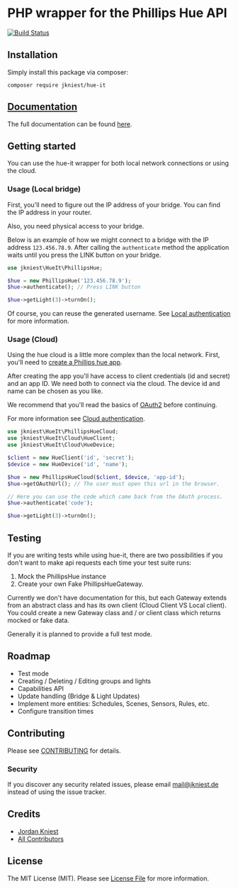 # PHP wrapper for the Phillips Hue API

[![Build Status](https://drone.jkniest.de/api/badges/jkniest/hue-it/status.svg?ref=refs/heads/master)](https://drone.jkniest.de/jkniest/hue-it)

## Installation

Simply install this package via composer:
```shell script
composer require jkniest/hue-it
```

## [Documentation](https://hue-it.jkniest.dev)
The full documentation can be found [here](https://hue-it.jkniest.dev).

## Getting started

You can use the hue-it wrapper for both local network connections
or using the cloud.

### Usage (Local bridge)

First, you'll need to figure out the IP address of your bridge. You can
find the IP address in your router.

Also, you need physical access to your bridge.

Below is an example of how we might connect to a bridge with the
IP address `123.456.78.9`. After calling the `authenticate` method
the application waits until you press the LINK button
on your bridge.

```php
use jkniest\HueIt\PhillipsHue;

$hue = new PhillipsHue('123.456.78.9');
$hue->authenticate(); // Press LINK button

$hue->getLight(3)->turnOn();
```

Of course, you can reuse the generated username. See [Local authentication](https://hue-it.jkniest.dev/authentication/local/)
for more information.

### Usage (Cloud)

Using the hue cloud is a little more complex than the local network.
First, you'll need to [create a Phillips hue app](https://developers.meethue.com/my-apps/).

After creating the app you'll have access to client credentials (id and secret)
and an app ID. We need both to connect via the cloud. The device id and name can be chosen
as you like.

We recommend that you'll read the basics of [OAuth2](https://oauth.net/2/)
before continuing.

For more information see [Cloud authentication](https://hue-it.jkniest.dev/authentication/cloud/).

```php
use jkniest\HueIt\PhillipsHueCloud;
use jkniest\HueIt\Cloud\HueClient;
use jkniest\HueIt\Cloud\HueDevice;

$client = new HueClient('id', 'secret');
$device = new HueDevice('id', 'name');

$hue = new PhillipsHueCloud($client, $device, 'app-id');
$hue->getOAuthUrl(); // The user must open this url in the browser.

// Here you can use the code which came back from the OAuth process.
$hue->authenticate('code');

$hue->getLight(3)->turnOn();
```

## Testing
If you are writing tests while using hue-it, there are two possibilities if you don't want to make api
requests each time your test suite runs:

1. Mock the PhillipsHue instance
2. Create your own Fake PhillipsHueGateway.

Currently we don't have documentation for this, but each Gateway extends from
an abstract class and has its own client (Cloud Client VS Local client). You could
create a new Gateway class and / or client class which returns mocked or fake data.

Generally it is planned to provide a full test mode.

## Roadmap
- Test mode
- Creating / Deleting / Editing groups and lights
- Capabilities API
- Update handling (Bridge & Light Updates)
- Implement more entities: Schedules, Scenes, Sensors, Rules, etc.
- Configure transition times

## Contributing

Please see [CONTRIBUTING](CONTRIBUTING.md) for details.

### Security

If you discover any security related issues, please email mail@jkniest.de instead of using the issue tracker.

## Credits

- [Jordan Kniest](https://github.com/jkniest)
- [All Contributors](../../contributors)

## License

The MIT License (MIT). Please see [License File](LICENSE.md) for more information.
